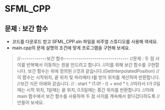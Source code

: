 # SFML_CPP

## 문제 : 보간 함수
* 코드를 다운로드 받고 SFML_CPP.sln 파일을 비주얼 스튜디오를 사용해 여세요.
* main.cpp의 문제 설명의 조건에 맞게 프로그램을 구현해 보세요.
> 	//-------------보간 함수--------------------------------
	//문제 : 두 점 사이를 반복해서 이동하는 원을 만드려고 합니다. 
	//이를 위해 보간 함수를 구현합니다. 보간 함수는 위에 정의된 
	//것과 같습니다.(GetInterpolatedPosition)
	//이 함수는 시작위치, 끝 위치 및 파라메터 t를 받아 위치를 계산하여 반환합니다.
	//보간 식은 아래와 같습니다.
	// : start * (1.0f - t) + end * t;
	//따라서 t가 0일때는 시작 위치, 1일때는 끝 위치, 0.5일때는 중간 위치를 반환합니다.
	//아래 main 함수에서 보간 함수를 사용하여 두 점 사이를 계속해서 왔다갔다하도록
	//만들어 보세요.